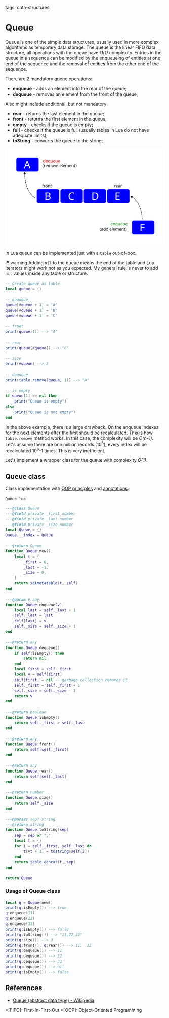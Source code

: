 <!-- Description: Queue abstract data structure in Lua language. Implementation of enqueue, dequeue, isEmpty, front and rear methods. -->

tags: data-structures

# Queue

Queue is one of the simple data structures, usually used in more complex
algorithms as temporary data storage. The queue is the linear FIFO data
structure, all operations with the queue have *O(1)* complexity. Entries in
the queue in a sequence can be modified by the enqueueing of entities at
one end of the sequence and the removal of entities from the other end of the
sequence.

There are 2 mandatory queue operations:

- **enqueue** - adds an element into the rear of the queue;
- **dequeue** - removes an element from the front of the queue;

Also might include additional, but not mandatory:

- **rear** - returns the last element in the queue;
- **front** - returns the first element in the queue;
- **empty** - checks if the queue is empty;
- **full** - checks if the queue is full (usually tables in Lua do not have
  adequate limits);
- **toString** - converts the queue to the string;
 
![Figure 1. Queue data structure](/assets/img/queue01.svg)

In Lua queue can be implemented just with a `table` out-of-box.

!!! warning
    Adding `nil` to the queue means the end of the table and Lua iterators
    might work not as you expected. My general rule is never to add `nil`
    values inside any table or structure.

```lua
-- Create queue as table 
local queue = {}

-- enqueue
queue[#queue + 1] = 'A'
queue[#queue + 1] = 'B'
queue[#queue + 1] = 'C'

-- front
print(queue[1]) --> "A"

-- rear
print(queue[#queue]) --> "C"

-- size
print(#queue) --> 3

-- dequeue
print(table.remove(queue, 1)) --> "A"

-- is empty
if queue[1] == nil then
	print("Queue is empty")
else
	print("Queue is not empty")
end
```

In the above example, there is a large drawback. On the enqueue indexes for the
next elements after the first should be recalculated. This is how `table.remove`
method works. In this case, the complexity will be *O(n-1)*. Let's assume there
are one million records (10<sup>6</sup>), every index will be recalculated
10<sup>6</sup>-1 times. This is very inefficient.

Let's implement a wrapper class for the queue with complexity *O(1)*.

## Queue class

Class implementation with [OOP principles](/post/object-oriented-programming-in-lua.html) and
[annotations](/post/object-oriented-programming-in-lua.html#annotations).

`Queue.lua`

```lua
---@class Queue
---@field private _first number
---@field private _last number
---@field private _size number
local Queue = {}
Queue.__index = Queue

---@return Queue
function Queue:new()
	local t = {
		_first = 0,
		_last = -1,
		_size = 0,
	}
	return setmetatable(t, self)
end

---@param v any
function Queue:enqueue(v)
	local last = self._last + 1
	self._last = last
	self[last] = v
	self._size = self._size + 1
end

---@return any
function Queue:dequeue()
	if self:isEmpty() then
		return nil
	end
	local first = self._first
	local v = self[first]
	self[first] = nil -- garbage collection removes it
	self._first = self._first + 1
	self._size = self._size - 1
	return v
end

---@return boolean
function Queue:isEmpty()
	return self._first > self._last
end

---@return any
function Queue:front()
	return self[self._first]
end

---@return any
function Queue:rear()
	return self[self._last]
end

---@return number
function Queue:size()
	return self._size
end

---@params sep? string
---@return string
function Queue:toString(sep)
	sep = sep or ","
	local t = {}
	for i = self._first, self._last do
		t[#t + 1] = tostring(self[i])
	end
	return table.concat(t, sep)
end

return Queue
```

### Usage of Queue class

```lua
local q = Queue:new()
print(q:isEmpty()) --> true
q:enqueue(11)
q:enqueue(22)
q:enqueue(33)
print(q:isEmpty()) --> false
print(q:toString()) --> "11,22,33"
print(q:size()) --> 3
print(q:front(), q:rear()) --> 11,	33
print(q:dequeue()) --> 11
print(q:dequeue()) --> 22
print(q:dequeue()) --> 33
print(q:dequeue()) --> nil
print(q:isEmpty()) --> false
```

## References

- [Queue (abstract data type) - Wikipedia](https://en.wikipedia.org/wiki/Queue_(abstract_data_type))

*[FIFO]: First-In-First-Out
*[OOP]: Object-Oriented Programming
